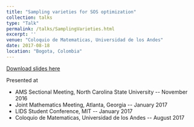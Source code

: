 ```yaml
---
title: "Sampling varieties for SOS optimization"
collection: talks
type: "Talk"
permalink: /talks/SamplingVarieties.html
excerpt: ''
venue: "Coloquio de Matematicas, Universidad de los Andes"
date: 2017-08-18
location: "Bogota, Colombia"
---
```


[Download slides here](../files/2017-SamplingVarieties.pdf)

Presented at 

* AMS Sectional Meeting, North Carolina State University -- November 2016
* Joint Mathematics Meeting, Atlanta, Georgia -- January 2017
* LIDS Student Conference, MIT -- January 2017
* Coloquio de Matematicas, Universidad de los Andes -- August 2017

